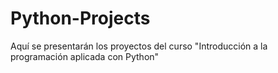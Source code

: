 # Python-Projects
Aquí se presentarán los proyectos del curso "Introducción a la programación aplicada con Python"


